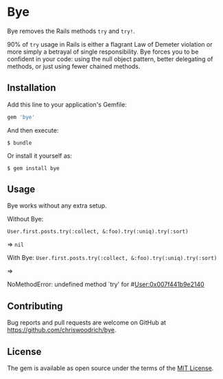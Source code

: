 # Bye

Bye removes the Rails methods `try` and `try!`.

90% of `try` usage in Rails is either a flagrant Law of Demeter violation or more simply a betrayal of single responsibility.  Bye forces you to be confident in your code: using the null object pattern, better delegating of methods, or just using fewer chained methods.

## Installation

Add this line to your application's Gemfile:

```ruby
gem 'bye'
```

And then execute:

    $ bundle

Or install it yourself as:

    $ gem install bye

## Usage

Bye works without any extra setup.

Without Bye:

`User.first.posts.try(:collect, &:foo).try(:uniq).try(:sort)`

=> `nil`

With Bye:
`User.first.posts.try(:collect, &:foo).try(:uniq).try(:sort)`

=>

NoMethodError: undefined method `try' for #<User:0x007f441b9e2140>

## Contributing

Bug reports and pull requests are welcome on GitHub at https://github.com/chriswoodrich/bye.


## License

The gem is available as open source under the terms of the [MIT License](http://opensource.org/licenses/MIT).
